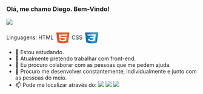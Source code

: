 <h3>Olá, me chamo Diego. Bem-Vindo!</h3>

<div>
  <a href="https://github.com/diegodeforst">
  <img height="180em" src="https://github-readme-stats.vercel.app/api?username=diegodeforst&show_icons=true&theme=Night&include_all_commits=true&count_private=true"/>
 </a>
</div>
<div style="display: inline_block"><br>
  Linguagens:
  HTML <img align="center" alt="Diego-HTML" height="30" width="40" src="https://raw.githubusercontent.com/devicons/devicon/master/icons/html5/html5-original.svg">
   </a>
  CSS <img align="center" alt="Diego-CSS" height="30" width="40" src="https://raw.githubusercontent.com/devicons/devicon/master/icons/css3/css3-original.svg">
   </a> 
 
</div>
  
- 🔭 Estou estudando.
- 🌱 Atualmente pretendo trabalhar com front-end.
- 👯 Eu procuro colaborar com as pessoas que me pedem ajuda.
- 🤔 Procuro me desenvolver constantemente, individualmente e junto com as pessoas do meio.
- 📫 Pode me localizar através do: <a href="https://www.instagram.com/diegodeforst/" target="_blank"><img src="https://img.shields.io/badge/-Instagram-%23E4405F?style=for-the-badge&logo=instagram&logoColor=white" target="_blank"></a>
 	<a href = "mailto:diegodeforst@gmail.com"><img src="https://img.shields.io/badge/-Gmail-%23333?style=for-the-badge&logo=gmail&logoColor=white" target="_blank"></a>
  <a href="https://www.linkedin.com/in/diego-rodrigues-8a13b570/" target="_blank"><img src="https://img.shields.io/badge/-LinkedIn-%230077B5?style=for-the-badge&logo=linkedin&logoColor=white" target="_blank"></a> 
  
  

<!--
**diegodeforst/diegodeforst** is a ✨ _special_ ✨ repository because its `README.md` (this file) appears on your GitHub profile.

Here are some ideas to get you started:

- 🔭 I’m currently working on ...
- 🌱 I’m currently learning ...
- 👯 I’m looking to collaborate on ...
- 🤔 I’m looking for help with ...
- 💬 Ask me about ...
- 📫 How to reach me: ...
- 😄 Pronouns: ...
- ⚡ Fun fact: ...
### Hi there 👋
-->
